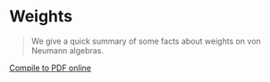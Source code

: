 # Weights

> We give a quick summary of some facts about weights on von Neumann algebras.

[Compile to PDF online](https://texlive2020.latexonline.cc/compile?git=https%3A%2F%2Fgithub.com%2FMatthewDaws%2FMathematics&target=Weights%2Fweights.tex&command=pdflatex)
